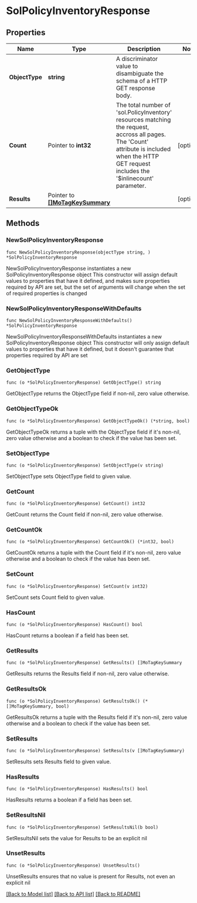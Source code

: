 # SolPolicyInventoryResponse

## Properties

Name | Type | Description | Notes
------------ | ------------- | ------------- | -------------
**ObjectType** | **string** | A discriminator value to disambiguate the schema of a HTTP GET response body. | 
**Count** | Pointer to **int32** | The total number of &#39;sol.PolicyInventory&#39; resources matching the request, accross all pages. The &#39;Count&#39; attribute is included when the HTTP GET request includes the &#39;$inlinecount&#39; parameter. | [optional] 
**Results** | Pointer to [**[]MoTagKeySummary**](MoTagKeySummary.md) |  | [optional] 

## Methods

### NewSolPolicyInventoryResponse

`func NewSolPolicyInventoryResponse(objectType string, ) *SolPolicyInventoryResponse`

NewSolPolicyInventoryResponse instantiates a new SolPolicyInventoryResponse object
This constructor will assign default values to properties that have it defined,
and makes sure properties required by API are set, but the set of arguments
will change when the set of required properties is changed

### NewSolPolicyInventoryResponseWithDefaults

`func NewSolPolicyInventoryResponseWithDefaults() *SolPolicyInventoryResponse`

NewSolPolicyInventoryResponseWithDefaults instantiates a new SolPolicyInventoryResponse object
This constructor will only assign default values to properties that have it defined,
but it doesn't guarantee that properties required by API are set

### GetObjectType

`func (o *SolPolicyInventoryResponse) GetObjectType() string`

GetObjectType returns the ObjectType field if non-nil, zero value otherwise.

### GetObjectTypeOk

`func (o *SolPolicyInventoryResponse) GetObjectTypeOk() (*string, bool)`

GetObjectTypeOk returns a tuple with the ObjectType field if it's non-nil, zero value otherwise
and a boolean to check if the value has been set.

### SetObjectType

`func (o *SolPolicyInventoryResponse) SetObjectType(v string)`

SetObjectType sets ObjectType field to given value.


### GetCount

`func (o *SolPolicyInventoryResponse) GetCount() int32`

GetCount returns the Count field if non-nil, zero value otherwise.

### GetCountOk

`func (o *SolPolicyInventoryResponse) GetCountOk() (*int32, bool)`

GetCountOk returns a tuple with the Count field if it's non-nil, zero value otherwise
and a boolean to check if the value has been set.

### SetCount

`func (o *SolPolicyInventoryResponse) SetCount(v int32)`

SetCount sets Count field to given value.

### HasCount

`func (o *SolPolicyInventoryResponse) HasCount() bool`

HasCount returns a boolean if a field has been set.

### GetResults

`func (o *SolPolicyInventoryResponse) GetResults() []MoTagKeySummary`

GetResults returns the Results field if non-nil, zero value otherwise.

### GetResultsOk

`func (o *SolPolicyInventoryResponse) GetResultsOk() (*[]MoTagKeySummary, bool)`

GetResultsOk returns a tuple with the Results field if it's non-nil, zero value otherwise
and a boolean to check if the value has been set.

### SetResults

`func (o *SolPolicyInventoryResponse) SetResults(v []MoTagKeySummary)`

SetResults sets Results field to given value.

### HasResults

`func (o *SolPolicyInventoryResponse) HasResults() bool`

HasResults returns a boolean if a field has been set.

### SetResultsNil

`func (o *SolPolicyInventoryResponse) SetResultsNil(b bool)`

 SetResultsNil sets the value for Results to be an explicit nil

### UnsetResults
`func (o *SolPolicyInventoryResponse) UnsetResults()`

UnsetResults ensures that no value is present for Results, not even an explicit nil

[[Back to Model list]](../README.md#documentation-for-models) [[Back to API list]](../README.md#documentation-for-api-endpoints) [[Back to README]](../README.md)


